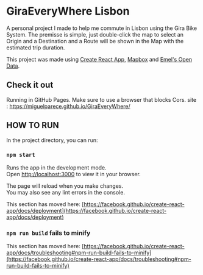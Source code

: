 # GiraEveryWhere Lisbon

A personal project I made to help me commute in Lisbon using the Gira Bike System. The premisse is simple, just double-click the map to select an Origin and a Destination and a Route will be shown in the Map with the estimated trip duration.

This project was made using [Create React App](https://github.com/facebook/create-react-app), [Mapbox](https://www.mapbox.com) and [Emel's Open Data](https://emel.city-platform.com/opendata/).


## Check it out

Running in GitHub Pages. Make sure to use a browser that blocks Cors.
site : https://miguelparece.github.io/GiraEveryWhere/

## HOW TO RUN

In the project directory, you can run:

### `npm start`

Runs the app in the development mode.\
Open [http://localhost:3000](http://localhost:3000) to view it in your browser.

The page will reload when you make changes.\
You may also see any lint errors in the console.


This section has moved here: [https://facebook.github.io/create-react-app/docs/deployment](https://facebook.github.io/create-react-app/docs/deployment)

### `npm run build` fails to minify

This section has moved here: [https://facebook.github.io/create-react-app/docs/troubleshooting#npm-run-build-fails-to-minify](https://facebook.github.io/create-react-app/docs/troubleshooting#npm-run-build-fails-to-minify)
